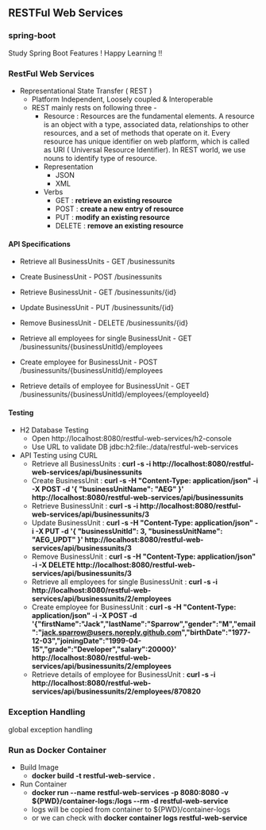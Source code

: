 ## RESTFul Web Services


### spring-boot
Study Spring Boot Features ! Happy Learning !!

### RestFul Web Services

* Representational State Transfer ( REST )
    * Platform Independent, Loosely coupled & Interoperable
    * REST mainly rests on following three -
        * Resource : Resources are the fundamental elements. A resource is an object with a type, associated data, relationships to other resources, and a set of methods that operate on it. Every resource has unique identifier on web platform, which is called as URI ( Universal Resource Identifier). In REST world, we use nouns to identify type of resource.
        * Representation
            * JSON
            * XML
        * Verbs
            * GET : **retrieve an existing resource**
            * POST : **create a new entry of resource**
            * PUT : **modify an existing resource**
            * DELETE : **remove an existing resource** 
            
#### API Specifications

- Retrieve all BusinessUnits   				- GET /businessunits
- Create BusinessUnit        				- POST /businessunits
- Retrieve BusinessUnit   					- GET /businessunits/{id}
- Update BusinessUnit						- PUT /businessunits/{id}
- Remove BusinessUnit   	 					- DELETE /businessunits/{id}

- Retrieve all employees for single BusinessUnit  		- GET /businessunits/{businessUnitId}/employees
- Create employee for BusinessUnit  					- POST /businessunits/{businessUnitId}/employees
- Retrieve details of employee for BusinessUnit			- GET /businessunits/{businessUnitId}/employees/{employeeId}


#### Testing

* H2 Database Testing
    * Open http://localhost:8080/restful-web-services/h2-console 
    * Use URL to validate DB jdbc:h2:file:./data/restful-web-services
* API Testing using CURL
    * Retrieve all BusinessUnits : **curl -s -i http://localhost:8080/restful-web-services/api/businessunits**
    * Create BusinessUnit : **curl -s -H "Content-Type: application/json" -i -X POST -d '{ "businessUnitName": "AEG" }' http://localhost:8080/restful-web-services/api/businessunits**
    * Retrieve BusinessUnit : **curl -s -i http://localhost:8080/restful-web-services/api/businessunits/3**
    * Update BusinessUnit : **curl -s -H "Content-Type: application/json" -i -X PUT -d '{ "businessUnitId": 3, "businessUnitName": "AEG_UPDT" }' http://localhost:8080/restful-web-services/api/businessunits/3**
    * Remove BusinessUnit : **curl -s -H "Content-Type: application/json" -i -X DELETE http://localhost:8080/restful-web-services/api/businessunits/3**
    * Retrieve all employees for single BusinessUnit : **curl -s -i http://localhost:8080/restful-web-services/api/businessunits/2/employees**
    * Create employee for BusinessUnit : **curl -s -H "Content-Type: application/json" -i -X POST -d '{"firstName":"Jack","lastName":"Sparrow","gender":"M","email":"jack.sparrow@users.noreply.github.com","birthDate":"1977-12-03","joiningDate":"1999-04-15","grade":"Developer","salary":20000}' http://localhost:8080/restful-web-services/api/businessunits/2/employees**
    * Retrieve details of employee for BusinessUnit : **curl -s -i http://localhost:8080/restful-web-services/api/businessunits/2/employees/870820**
    
### Exception Handling

global exception handling

### Run as Docker Container

* Build Image
   * **docker build -t restful-web-service .**
* Run Container 
   * **docker run --name restful-web-services -p 8080:8080 -v ${PWD}/container-logs:/logs --rm -d restful-web-service**
   * logs will be copied from container to ${PWD}/container-logs
   * or we can check with **docker container logs restful-web-service**    
            
